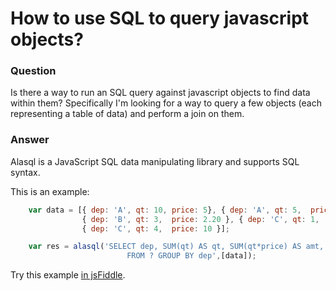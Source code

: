 # How to use SQL to query javascript objects?

### Question

Is there a way to run an SQL query against javascript objects to find data within them? Specifically I'm looking for a way to query a few objects (each representing a table of data) and perform a join on them.

### Answer

Alasql is a JavaScript SQL data manipulating library and supports SQL syntax.

This is an example:
```js
    var data = [{ dep: 'A', qt: 10, price: 5}, { dep: 'A', qt: 5,  price: 2.30 },
                { dep: 'B', qt: 3,  price: 2.20 }, { dep: 'C', qt: 1,  price: 4 },
                { dep: 'C', qt: 4,  price: 10 }];

    var res = alasql('SELECT dep, SUM(qt) AS qt, SUM(qt*price) AS amt, \
                          FROM ? GROUP BY dep',[data]);
```
Try this example [in jsFiddle][2].


  [1]: http://alasql.org
  [2]: http://jsfiddle.net/agershun/L8471bnk/